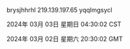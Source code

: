 brysjhhrhl 219.139.197.65 yqqlmgsycl

2024年 03月 03日 星期日 04:30:02 CST

2024年 03月 02日 星期六 20:30:02 GMT
